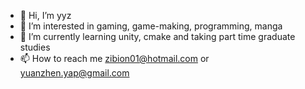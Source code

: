 - 👋 Hi, I’m yyz
- 👀 I’m interested in gaming, game-making, programming, manga
- 🌱 I’m currently learning unity, cmake and taking part time graduate studies
- 📫 How to reach me zibion01@hotmail.com or yuanzhen.yap@gmail.com

<!---
yyz-sg/yyz-sg is a ✨ special ✨ repository because its `README.md` (this file) appears on your GitHub profile.
You can click the Preview link to take a look at your changes.
--->

